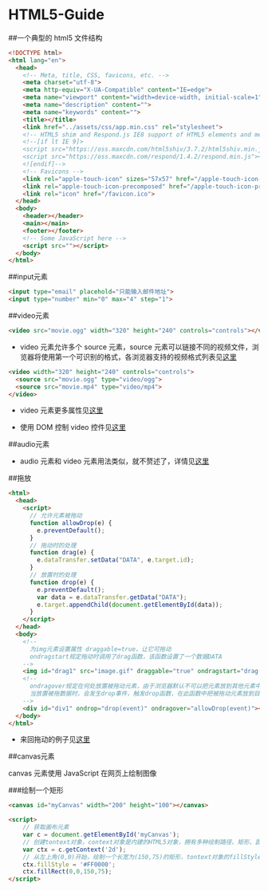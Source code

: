 HTML5-Guide
===========

##一个典型的 html5 文件结构

```html
<!DOCTYPE html>
<html lang="en">
  <head>
    <!-- Meta, title, CSS, favicons, etc. -->
    <meta charset="utf-8">
    <meta http-equiv="X-UA-Compatible" content="IE=edge">
    <meta name="viewport" content="width=device-width, initial-scale=1">
    <meta name="description" content="">
    <meta name="keywords" content="">
    <title></title>
    <link href="../assets/css/app.min.css" rel="stylesheet">
    <!-- HTML5 shim and Respond.js IE8 support of HTML5 elements and media queries -->
    <!--[if lt IE 9]>
    <script src="https://oss.maxcdn.com/html5shiv/3.7.2/html5shiv.min.js"></script>
    <script src="https://oss.maxcdn.com/respond/1.4.2/respond.min.js"></script>
    <![endif]-->
    <!-- Favicons -->
    <link rel="apple-touch-icon" sizes="57x57" href="/apple-touch-icon-114.png">
    <link rel="apple-touch-icon-precomposed" href="/apple-touch-icon-precomposed.png">
    <link rel="icon" href="/favicon.ico">
  </head>
  <body>
    <header></header>
    <main></main>
    <footer></footer>
    <!-- Some JavaScript here -->
    <script src=""></script>
  </body>
</html>
```

##input元素 

```html
<input type="email" placehold="只能输入邮件地址"> 
<input type="number" min="0" max="4" step="1">
```

##video元素

```html
<video src="movie.ogg" width="320" height="240" controls="controls"></video>	
```

- video 元素允许多个 source 元素，source 元素可以链接不同的视频文件，浏览器将使用第一个可识别的格式，各浏览器支持的视频格式列表见[这里](http://www.w3school.com.cn/html5/html_5_video.asp)

```html
<video width="320" height="240" controls="controls">
  <source src="movie.ogg" type="video/ogg">
  <source src="movie.mp4" type="video/mp4">
</video>
```

- video 元素更多属性见[这里](http://www.w3school.com.cn/tags/tag_video.asp)

- 使用 DOM 控制 video 控件见[这里](http://www.w3school.com.cn/html5/html_5_video_dom.asp)

##audio元素

- audio 元素和 video 元素用法类似，就不赘述了，详情见[这里](http://www.w3school.com.cn/html5/html_5_audio.asp)

##拖放

```html
<html>
  <head>
    <script>
      // 允许元素被拖动
      function allowDrop(e) {
        e.preventDefault();
      }
      // 拖动时的处理
      function drag(e) {
        e.dataTransfer.setData("DATA", e.target.id);
      }
      // 放置时的处理
      function drop(e) {
        e.preventDefault();
        var data = e.dataTransfer.getData("DATA");
        e.target.appendChild(document.getElementById(data));
      }
    </script>
  </head>
  <body>
    <!-- 
      为img元素设置属性 draggable=true，让它可拖动
      ondragstart规定拖动时调用了drag函数，该函数设置了一个数据DATA    
    -->
    <img id="drag1" src="image.gif" draggable="true" ondragstart="drag(event)">    
    <!--
      ondragover规定在何处放置被拖动元素，由于浏览器默认不可以把元素放到其他元素中，在allowDrop函数中阻止对元素的默认处理
      当放置被拖数据时，会发生drop事件，触发drop函数，在此函数中把被拖动元素放到目标位置
    -->
    <div id="div1" ondrop="drop(event)" ondragover="allowDrop(event)"></div>
  </body>
</html>
```

- 来回拖动的例子见[这里](http://www.w3school.com.cn/tiy/t.asp?f=html5_draganddrop2)

##canvas元素

canvas 元素使用 JavaScript 在网页上绘制图像

###绘制一个矩形

```html
<canvas id="myCanvas" width="200" height="100"></canvas>

<script>
	// 获取画布元素
	var c = document.getElementById('myCanvas');
	// 创建tontext对象，context对象是内建的HTML5对象，拥有多种绘制路径、矩形、圆形、字符以及添加图像的方法
	var ctx = c.getContext('2d');
	// 从左上角(0,0)开始，绘制一个长宽为(150,75)的矩形，tontext对象的fillStyle属性设置矩形为红色
	ctx.fillStyle = '#FF0000';
	ctx.fillRect(0,0,150,75);
</script>
```




